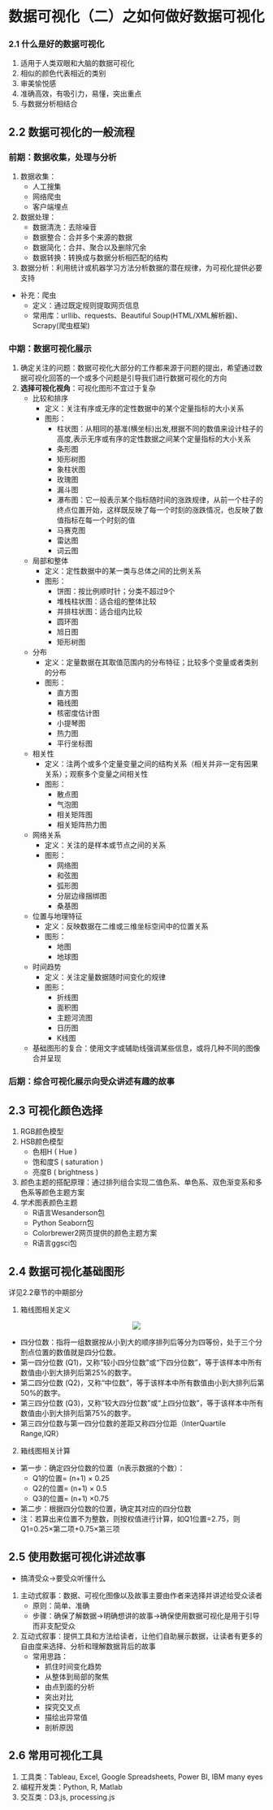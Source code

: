 <!-- ---
layout: post
title: "数据可视化（二）之如何做好数据可视化"
date: 2021-06-15
excerpt: "数据可视化知识点整理，包括如何做好数据可视化与数据可视化的一般流程"
tags: ["数据可视化"]
comments: true
--- -->

# 数据可视化（二）之如何做好数据可视化

### 2.1 什么是好的数据可视化
1. 适用于人类双眼和大脑的数据可视化
2. 相似的颜色代表相近的类别
3. 审美愉悦感
4. 准确高效，有吸引力，易懂，突出重点
5. 与数据分析相结合

## 2.2 数据可视化的一般流程
### 前期：数据收集，处理与分析
1. 数据收集：
   * 人工搜集
   * 网络爬虫
   * 客户端埋点
2. 数据处理：
   * 数据清洗：去除噪音
   * 数据整合：合并多个来源的数据
   * 数据简化：合并、聚合以及删除冗余
   * 数据转换：转换成与数据分析相匹配的结构
3. 数据分析：利用统计或机器学习方法分析数据的潜在规律，为可视化提供必要支持
* 补充：爬虫
  * 定义：通过既定规则提取网页信息
  * 常用库：urllib、requests、Beautiful Soup(HTML/XML解析器)、Scrapy(爬虫框架)
### 中期：数据可视化展示
1. 确定关注的问题：数据可视化大部分的工作都来源于问题的提出，希望通过数据可视化回答的一个或多个问题是引导我们进行数据可视化的方向
2. **选择可视化视角**：可视化图形不宜过于复杂
   * 比较和排序
     * 定义：关注有序或无序的定性数据中的某个定量指标的大小关系
     * 图形：
        * 柱状图：从相同的基准(横坐标)出发,根据不同的数值来设计柱子的高度,表示无序或有序的定性数据之间某个定量指标的大小关系
        * 条形图
        * 矩形树图
        * 象柱状图
        * 玫瑰图
        * 漏斗图
        * 瀑布图：它一般表示某个指标随时间的涨跌规律，从前一个柱子的终点位置开始，这样既反映了每一个时刻的涨跌情况，也反映了数值指标在每一个时刻的值
        * 马赛克图
        * 雷达图
        * 词云图
   * 局部和整体
     * 定义：定性数据中的某一类与总体之间的比例关系
     * 图形：
       * 饼图：按比例顺时针；分类不超过9个
       * 堆栈柱状图：适合组的整体比较
       * 并排柱状图：适合组内比较
       * 圆环图
       * 旭日图
       * 矩形树图
   * 分布
     * 定义：定量数据在其取值范围内的分布特征；比较多个变量或者类别的分布
     * 图形：
       * 直方图
       * 箱线图
       * 核密度估计图
       * 小提琴图
       * 热力图
       * 平行坐标图
   * 相关性
     * 定义：注两个或多个定量变量之间的结构关系（相关并非一定有因果关系）；观察多个变量之间相关性
     * 图形：
       * 散点图
       * 气泡图
       * 相关矩阵图
       * 相关矩阵热力图
   * 网络关系
     * 定义：关注的是样本或节点之间的关系
     * 图形：
       * 网络图
       * 和弦图
       * 弧形图
       * 分层边缘捆绑图
       * 桑基图
   * 位置与地理特征
     * 定义：反映数据在二维或三维坐标空间中的位置关系
     * 图形：
       * 地图
       * 地球图 
   * 时间趋势
     * 定义：关注定量数据随时间变化的规律
     * 图形：
       * 折线图
       * 面积图
       * 主题河流图
       * 日历图
       * K线图
   * 基础图形的复合：使用文字或辅助线强调某些信息，或将几种不同的图像合并呈现
### 后期：综合可视化展示向受众讲述有趣的故事

## 2.3 可视化颜色选择
1. RGB颜色模型
2. HSB颜色模型
   * 色相H ( Hue )
   * 饱和度S ( saturation )
   * 亮度B ( brightness )
3. 颜色主题的搭配原理：通过排列组合实现二值色系、单色系、双色渐变系和多色系等颜色主题方案
4. 学术图表颜色主题
   * R语言Wesanderson包
   * Python Seaborn包
   * Colorbrewer2网页提供的颜色主题方案
   * R语言ggsci包
  
## 2.4 数据可视化基础图形
详见2.2章节的中期部分
1. 箱线图相关定义  
  
<center><img src="https://gitee.com/windy810/pictures/raw/master/%E7%AE%B1%E7%BA%BF%E5%9B%BE.png"></center>  

  * 四分位数：指将一组数据按从小到大的顺序排列后等分为四等份，处于三个分割点位置的数值就是四分位数。
  * 第一四分位数 (Q1)，又称“较小四分位数”或“下四分位数”，等于该样本中所有数值由小到大排列后第25%的数字。
  * 第二四分位数 (Q2)，又称“中位数”，等于该样本中所有数值由小到大排列后第50%的数字。
  * 第三四分位数 (Q3)，又称“较大四分位数”或“上四分位数”，等于该样本中所有数值由小到大排列后第75%的数字。
  * 第三四分位数与第一四分位数的差距又称四分位距（InterQuartile Range,IQR）
2. 箱线图相关计算
  * 第一步：确定四分位数的位置（n表示数据的个数）：
    * Q1的位置= (n+1) × 0.25 
    * Q2的位置= (n+1) × 0.5 
    * Q3的位置= (n+1) ×0.75
  * 第二步：根据四分位数的位置，确定其对应的四分位数
  * 注：若算出来位置不为整数，则按权值进行计算，如Q1位置=2.75，则Q1=0.25×第二项+0.75×第三项

## 2.5 使用数据可视化讲述故事
* 搞清受众->要受众听懂什么
1. 主动式叙事：数据、可视化图像以及故事主要由作者来选择并讲述给受众读者
   * 原则：简单、准确
   * 步骤：确保了解数据->明确想讲的故事->确保使用数据可视化是用于引导而非支配受众
2. 互动式叙事：提供工具和方法给读者，让他们自助展示数据，让读者有更多的自由度来选择、分析和理解数据背后的故事
   * 常用思路：
     *  抓住时间变化趋势
     *  从整体到局部的聚焦
     *  由点到面的分析
     *  突出对比
     *  探究交叉点
     *  描绘出异常值
     *  剖析原因

## 2.6 常用可视化工具
1. 工具类：Tableau, Excel, Google Spreadsheets, Power BI, IBM many eyes
2. 编程开发类：Python, R, Matlab
3. 交互类：D3.js, processing.js
